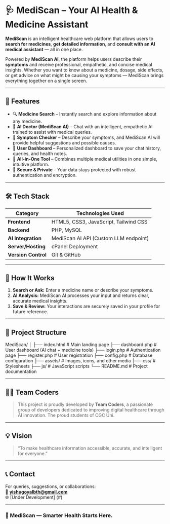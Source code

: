 # 🩺 MediScan – Your AI Health & Medicine Assistant

**MediScan** is an intelligent healthcare web platform that allows users to **search for medicines**, **get detailed information**, and **consult with an AI medical assistant** — all in one place.

Powered by **MediScan AI**, the platform helps users describe their **symptoms** and receive professional, empathetic, and concise medical insights. Whether you want to know about a medicine, dosage, side effects, or get advice on what might be causing your symptoms — MediScan brings everything together on a single screen.

---

## 🌟 Features

- 🔍 **Medicine Search** – Instantly search and explore information about any medicine.  
- 🧠 **AI Doctor (MediScan AI)** – Chat with an intelligent, empathetic AI trained to assist with medical queries.  
- 💬 **Symptom Checker** – Describe your symptoms, and MediScan AI will provide helpful suggestions and possible causes.  
- 🧾 **User Dashboard** – Personalized dashboard to save your chat history, queries, and health notes.  
- 🧩 **All-in-One Tool** – Combines multiple medical utilities in one simple, intuitive platform.  
- 🔐 **Secure & Private** – Your data stays protected with robust authentication and encryption.

---

## 🛠️ Tech Stack

| Category | Technologies Used |
|-----------|------------------|
| **Frontend** | HTML5, CSS3, JavaScript, Tailwind CSS |
| **Backend** | PHP, MySQL |
| **AI Integration** | MediScan AI API (Custom LLM endpoint) |
| **Server/Hosting** | cPanel Deployment |
| **Version Control** | Git & GitHub |

---

## 🚀 How It Works

1. **Search or Ask:** Enter a medicine name or describe your symptoms.  
2. **AI Analysis:** MediScan AI processes your input and returns clear, accurate medical insights.  
3. **Save & Review:** Your interactions are securely saved in your profile for future reference.  

---

## 📂 Project Structure

MediScan/
│
├── index.html # Main landing page
├── dashboard.php # User dashboard (AI chat + medicine tools)
├── login.php # Authentication page
├── register.php # User registration
├── config.php # Database configuration
├── assets/ # Images, icons, and other media
├── css/ # Stylesheets
├── js/ # JavaScript scripts
└── README.md # Project documentation

---

## 👨‍💻 Team Coders

> This project is proudly developed by **Team Coders**, a passionate group of developers dedicated to improving digital healthcare through AI innovation. The proud students of CGC Uni.

---

## 💡 Vision

> “To make healthcare information accessible, accurate, and intelligent for everyone.”

---

## 📞 Contact

For queries, suggestions, or collaborations:  
📧 **yishugoyalbth@gmail.com**  
🌐 [Under Development] (#)

---

### 🧬 MediScan — Smarter Health Starts Here.
